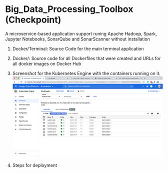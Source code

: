# Big_Data_Processing_Toolbox (Checkpoint)
A microservice-based application support runing Apache Hadoop, Spark, Jupyter Notebooks, SonarQube and  SonarScanner without installation
1. Docker/Terminal: Source Code for the main terminal application
2. Docker/: Source code for all Dockerfiles that were created and URLs for all docker images on Docker Hub
3. Screenshot for the Kubernetes Engine with the containers running on it.
  ![GKE](gke.png)
  
4. Steps for deployment

